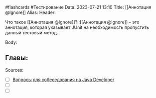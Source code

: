 #flashcards #Тестирование 
Data: 2023-07-21 13:10
Title: [[Аннотация @Ignore]]
Alias:
Header:

Что такое [[Аннотация @Ignore]]?::[[Аннотация @Ignore]] – это аннотация, которая указывает JUnit на необходимость пропустить данный тестовый метод.
<!--SR:!2023-11-03,10,690-->


Body:






Главы:
-


Sources:
- [ ] [Вопросы для собеседования на Java Developer](https://github.com/enhorse/java-interview/blob/master/README.md#%D0%9E%D0%9E%D0%9F)
- [ ] []()
- [ ] []()
